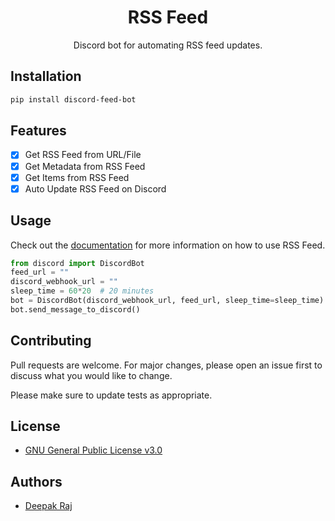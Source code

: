 <h1 align="center">RSS Feed</h1>
<p align="center">Discord bot for automating RSS feed updates.</p>

## Installation

```bash
pip install discord-feed-bot
```

## Features

- [x] Get RSS Feed from URL/File
- [x] Get Metadata from RSS Feed
- [x] Get Items from RSS Feed
- [x] Auto Update RSS Feed on Discord 

## Usage

Check out the [documentation](#) for more information on how to use RSS Feed.


```python
from discord import DiscordBot
feed_url = ""
discord_webhook_url = ""
sleep_time = 60*20  # 20 minutes 
bot = DiscordBot(discord_webhook_url, feed_url, sleep_time=sleep_time)
bot.send_message_to_discord()
```


## Contributing

Pull requests are welcome. For major changes, please open an issue first to discuss what you would like to change.

Please make sure to update tests as appropriate.

## License

- [GNU General Public License v3.0](/LICENSE)

## Authors

- [Deepak Raj](https://github.com/codePerfectPlus)
